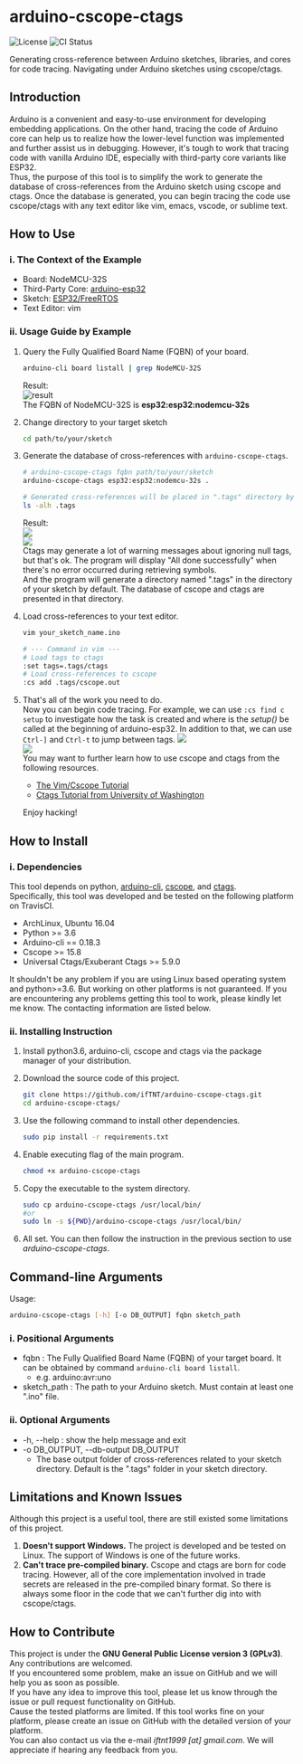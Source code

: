 # arduino-cscope-ctags

![License](https://img.shields.io/badge/license-GPLv3-brightgreen)
![CI Status](https://img.shields.io/travis/com/ifTNT/arduino-cscope-ctags)

Generating cross-reference between Arduino sketches, libraries, and cores for code tracing. Navigating under Arduino sketches using cscope/ctags.

## Introduction

Arduino is a convenient and easy-to-use environment for developing embedding applications. On the other hand, tracing the code of Arduino core can help us to realize how the lower-level function was implemented and further assist us in debugging. However, it's tough to work that tracing code with vanilla Arduino IDE, especially with third-party core variants like ESP32.  
Thus, the purpose of this tool is to simplify the work to generate the database of cross-references from the Arduino sketch using cscope and ctags. Once the database is generated, you can begin tracing the code use cscope/ctags with any text editor like vim, emacs, vscode, or sublime text.

## How to Use

### i. The Context of the Example

- Board: NodeMCU-32S
- Third-Party Core: [arduino-esp32](https://github.com/espressif/arduino-esp32/tree/1.0.6)
- Sketch: [ESP32/FreeRTOS](https://github.com/espressif/arduino-esp32/blob/1.0.6/libraries/ESP32/examples/FreeRTOS/FreeRTOS.ino)
- Text Editor: vim

### ii. Usage Guide by Example

1. Query the Fully Qualified Board Name (FQBN) of your board.

   ```bash
   arduino-cli board listall | grep NodeMCU-32S
   ```

   Result:  
   ![result](https://i.imgur.com/qfcC3KT.png)  
   The FQBN of NodeMCU-32S is **esp32:esp32:nodemcu-32s**

2. Change directory to your target sketch

   ```bash
   cd path/to/your/sketch
   ```

3. Generate the database of cross-references with `arduino-cscope-ctags`.

   ```bash
   # arduino-cscope-ctags fqbn path/to/your/sketch
   arduino-cscope-ctags esp32:esp32:nodemcu-32s .

   # Generated cross-references will be placed in ".tags" directory by default.
   ls -alh .tags
   ```

   Result:  
   ![](https://i.imgur.com/VOyidp2.png)  
   ![](https://i.imgur.com/uZhXUCx.png)  
   Ctags may generate a lot of warning messages about ignoring null tags, but that's ok. The program will display "All done successfully" when there's no error occurred during retrieving symbols.  
   And the program will generate a directory named ".tags" in the directory of your sketch by default. The database of cscope and ctags are presented in that directory.

4. Load cross-references to your text editor.

   ```bash
   vim your_sketch_name.ino

   # --- Command in vim ---
   # Load tags to ctags
   :set tags=.tags/ctags
   # Load cross-references to cscope
   :cs add .tags/cscope.out
   ```

5. That's all of the work you need to do.  
   Now you can begin code tracing. For example, we can use `:cs find c setup` to investigate how the task is created and where is the _setup()_ be called at the beginning of arduino-esp32. In addition to that, we can use `Ctrl-]` and `Ctrl-t` to jump between tags.
   ![](https://i.imgur.com/3t7I1MW.png)  
   ![](https://i.imgur.com/tzK9sda.png)  
   You may want to further learn how to use cscope and ctags from the following resources.

   - [The Vim/Cscope Tutorial](http://cscope.sourceforge.net/cscope_vim_tutorial.html)
   - [Ctags Tutorial from University of Washington](https://courses.cs.washington.edu/courses/cse451/10au/tutorials/tutorial_ctags.html)

   Enjoy hacking!

## How to Install

### i. Dependencies

This tool depends on python, [arduino-cli](https://github.com/arduino/arduino-cli), [cscope](http://cscope.sourceforge.net/), and [ctags](https://github.com/universal-ctags/ctags).  
Specifically, this tool was developed and be tested on the following platform on TravisCI.

- ArchLinux, Ubuntu 16.04
- Python >= 3.6
- Arduino-cli == 0.18.3
- Cscope >= 15.8
- Universal Ctags/Exuberant Ctags >= 5.9.0

It shouldn't be any problem if you are using Linux based operating system and python>=3.6. But working on other platforms is not guaranteed. If you are encountering any problems getting this tool to work, please kindly let me know. The contacting information are listed below.

### ii. Installing Instruction

1. Install python3.6, arduino-cli, cscope and ctags via the package manager of your distribution.
2. Download the source code of this project.

   ```bash
   git clone https://github.com/ifTNT/arduino-cscope-ctags.git
   cd arduino-cscope-ctags/
   ```

3. Use the following command to install other dependencies.

   ```bash
   sudo pip install -r requirements.txt
   ```

4. Enable executing flag of the main program.

   ```bash
   chmod +x arduino-cscope-ctags
   ```

5. Copy the executable to the system directory.

   ```bash
   sudo cp arduino-cscope-ctags /usr/local/bin/
   #or
   sudo ln -s ${PWD}/arduino-cscope-ctags /usr/local/bin/
   ```

6. All set. You can then follow the instruction in the previous section to use _arduino-cscope-ctags_.

## Command-line Arguments

Usage:

```bash
arduino-cscope-ctags [-h] [-o DB_OUTPUT] fqbn sketch_path
```

### i. Positional Arguments

- fqbn : The Fully Qualified Board Name (FQBN) of your target board. It can be obtained by command `arduino-cli board listall`.
  - e.g. arduino:avr:uno
- sketch_path : The path to your Arduino sketch. Must contain at least one ".ino" file.

### ii. Optional Arguments

- -h, --help : show the help message and exit
- -o DB_OUTPUT, --db-output DB_OUTPUT
  - The base output folder of cross-references related to your sketch directory. Default is the ".tags" folder in your sketch directory.

## Limitations and Known Issues

Although this project is a useful tool, there are still existed some limitations of this project.

1. **Doesn't support Windows.** The project is developed and be tested on Linux. The support of Windows is one of the future works.
2. **Can't trace pre-compiled binary.** Cscope and ctags are born for code tracing. However, all of the core implementation involved in trade secrets are released in the pre-compiled binary format. So there is always some floor in the code that we can't further dig into with cscope/ctags.

## How to Contribute

This project is under the **GNU General Public License version 3 (GPLv3)**. Any contributions are welcomed.  
If you encountered some problem, make an issue on GitHub and we will help you as soon as possible.  
If you have any idea to improve this tool, please let us know through the issue or pull request functionality on GitHub.  
Cause the tested platforms are limited. If this tool works fine on your platform, please create an issue on GitHub with the detailed version of your platform.  
You can also contact us via the e-mail _iftnt1999 [at] gmail.com_. We will appreciate if hearing any feedback from you.
